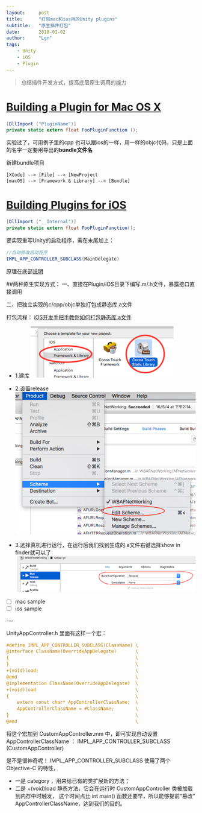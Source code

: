 ```yaml
---
layout:     post
title:      "打包mac和ios用的Unity plugins"
subtitle:   "原生插件打包"
date:       2018-01-02
author:     "Lgn"
tags:
    - Unity
    - iOS
    - Plugin
---
```



> 总结插件开发方式，提高底层原生调用的能力


# [Building a Plugin for Mac OS X](https://docs.unity3d.com/Manual/PluginsForDesktop.html)
```` c#
[DllImport ("PluginName")]
private static extern float FooPluginFunction ();
````

实验过了，可用例子里的cpp
也可以跟ios的一样，用一样的objc代码，只是上面的名字一定要用导出的**bundle文件名**

新建bundle项目
``` 
[XCode] --> [File] --> [NewProject
[macOS] --> [Framework & Library] --> [Bundle]
```


# [Building Plugins for iOS](https://docs.unity3d.com/Manual/PluginsForIOS.html)
```` c#
[DllImport ("__Internal")]
private static extern float FooPluginFunction();
````

要实现重写Unity的启动程序，需在末尾加上：
```` c#
//自动修改启动程序
IMPL_APP_CONTROLLER_SUBCLASS(MainDelegate)
````
原理在底部[说明](#mark)

##两种原生实现方式：
一、直接在Plugin/iOS目录下编写.m/.h文件，暴露接口直接调用

二、把独立实现的c/cpp/objc单独打包成静态库.a文件

打包流程：
[iOS开发手把手教你如何打包静态库.a文件](https://www.jianshu.com/p/e25e4b391a68)
* 1.建库
![img](/img/in-post/plugin-1.png)

* 2.设置release
![img](/img/in-post/plugin-2.png)

* 3.选择真机进行运行，在运行后我们找到生成的.a文件右键选择show in finder就可以了
![img](/img/in-post/plugin-3.png)

- [ ] mac sample
- [ ] ios sample

<p id = "mark"></p>
---

UnityAppController.h 里面有这样一个宏：
```` Objective-C
#define IMPL_APP_CONTROLLER_SUBCLASS(ClassName) \
@interface ClassName(OverrideAppDelegate)       \
{                                               \
}                                               \
+(void)load;                                    \
@end                                            \
@implementation ClassName(OverrideAppDelegate)  \
+(void)load                                     \
{                                               \
    extern const char* AppControllerClassName;  \
    AppControllerClassName = #ClassName;        \
}                                               \
@end                                            \
````

将这个宏加到 CustomAppController.mm 中，即可实现自动设置 AppControllerClassName ：
IMPL_APP_CONTROLLER_SUBCLASS (CustomAppController)

是不是很神奇呢！
IMPL_APP_CONTROLLER_SUBCLASS 使用了两个 Objective-C 的特性，
* 一是 category ，用来给已有的类扩展新的方法；
* 二是 +(void)load 静态方法，它会在运行时 CustomAppController 类被加载到内存中时触发，
这个时间点比 int main() 函数还要早，所以能够提前“篡改” AppControllerClassName，达到我们的目的。
